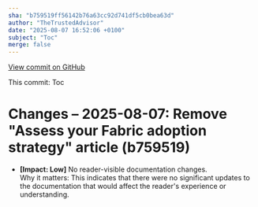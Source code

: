 ```yaml
---
sha: "b759519ff56142b76a63cc92d741df5cb0bea63d"
author: "TheTrustedAdvisor"
date: "2025-08-07 16:52:06 +0100"
subject: "Toc"
merge: false
---
```


[View commit on GitHub](https://github.com/TheTrustedAdvisor/FabricAdoptionFramework/commit/b759519ff56142b76a63cc92d741df5cb0bea63d)

This commit: Toc

# Changes – 2025-08-07: Remove "Assess your Fabric adoption strategy" article (b759519)

- **[Impact: Low]** No reader-visible documentation changes.  
Why it matters: This indicates that there were no significant updates to the documentation that would affect the reader's experience or understanding.
